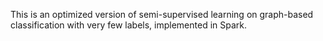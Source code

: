 This is an optimized version of semi-supervised learning on graph-based classification with very few labels, implemented in Spark.
